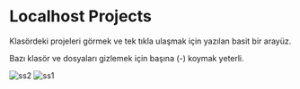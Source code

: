 # Localhost Projects

Klasördeki projeleri görmek ve tek tıkla ulaşmak için yazılan basit bir arayüz.

Bazı klasör ve dosyaları gizlemek için başına (-) koymak yeterli.

![ss2](https://cloud.githubusercontent.com/assets/18641581/22186330/acaa17f8-e0fc-11e6-8e2a-d082de9049fe.jpg)
![ss1](https://cloud.githubusercontent.com/assets/18641581/22186331/acd5ff08-e0fc-11e6-8045-9d896fd21cb2.jpg)
